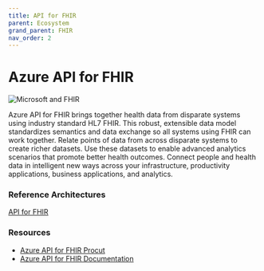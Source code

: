 ```yaml
---
title: API for FHIR
parent: Ecosystem
grand_parent: FHIR
nav_order: 2
---
```


# Azure API for FHIR 

![Microsoft and FHIR](/assets/images/msft-fhir.png)

Azure API for FHIR brings together health data from disparate systems using industry standard HL7 FHIR. This robust, extensible data model standardizes semantics and data exchange so all systems using FHIR can work together.  Relate points of data from across disparate systems to create richer datasets. Use these datasets to enable advanced analytics scenarios that promote better health outcomes. Connect people and health data in intelligent new ways across your infrastructure, productivity applications, business applications, and analytics.

### Reference Architectures 
[API for FHIR](/Architectures-FHIR.html)

### Resources 
- [Azure API for FHIR Procut](https://azure.microsoft.com/en-us/services/azure-api-for-fhir/)
- [Azure API for FHIR Documentation](https://docs.microsoft.com/en-us/azure/healthcare-apis/)


